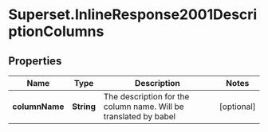# Superset.InlineResponse2001DescriptionColumns

## Properties
Name | Type | Description | Notes
------------ | ------------- | ------------- | -------------
**columnName** | **String** | The description for the column name. Will be translated by babel | [optional] 
